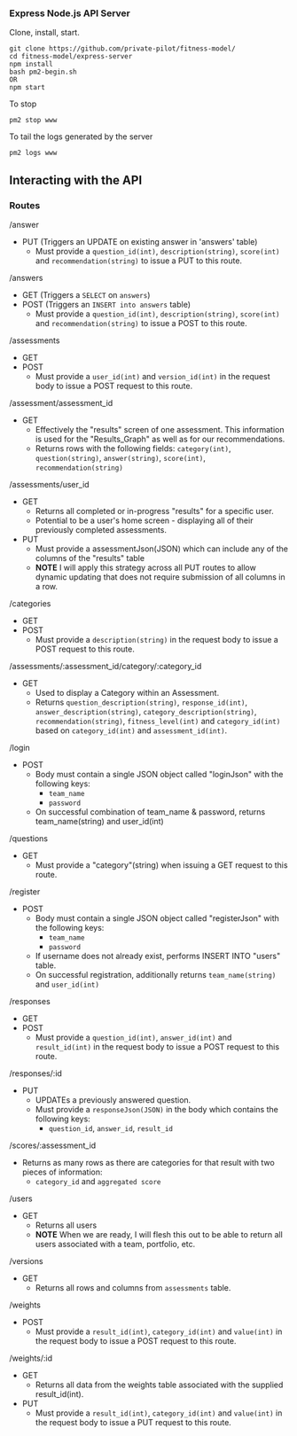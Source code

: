 ### Express Node.js API Server

Clone, install, start.
```
git clone https://github.com/private-pilot/fitness-model/
cd fitness-model/express-server
npm install
bash pm2-begin.sh
OR
npm start
```

To stop
```
pm2 stop www
```

To tail the logs generated by the server
```
pm2 logs www
```

## Interacting with the API

### Routes

/answer
  - PUT (Triggers an UPDATE on existing answer in 'answers' table)
    - Must provide a ```question_id(int)```, ```description(string)```, ```score(int)``` and ```recommendation(string)``` to issue a PUT to this route.

/answers
  - GET (Triggers a ```SELECT``` on ```answers```)
  - POST (Triggers an ```INSERT into answers``` table)
    - Must provide a ```question_id(int)```, ```description(string)```, ```score(int)``` and ```recommendation(string)``` to issue a POST to this route.

/assessments
  - GET
  - POST
    - Must provide a ```user_id(int)``` and ```version_id(int)``` in the request body to issue a POST request to this route.

/assessment/assessment_id
  - GET
    - Effectively the "results" screen of one assessment. This information is used for the "Results_Graph" as well as for our recommendations.
    - Returns rows with the following fields: ```category(int)```, ```question(string)```, ```answer(string)```, ```score(int)```, ```recommendation(string)```

/assessments/user_id
  - GET
    - Returns all completed or in-progress "results" for a specific user.
    - Potential to be a user's home screen - displaying all of their previously completed assessments.
  - PUT
    - Must provide a assessmentJson(JSON) which can include any of the columns of the "results" table
    - **NOTE** I will apply this strategy across all PUT routes to allow dynamic updating that does not require submission of all columns in a row.

/categories
  - GET
  - POST
    - Must provide a ```description(string)``` in the request body to issue a POST request to this route.

/assessments/:assessment_id/category/:category_id
  - GET
    - Used to display a Category within an Assessment.
    - Returns ```question_description(string)```, ```response_id(int)```, ```answer_description(string)```, ```category_description(string)```, ```recommendation(string)```, ```fitness_level(int)``` and ```category_id(int)``` based on ```category_id(int)``` and ```assessment_id(int)```.

/login
  - POST
    - Body must contain a single JSON object called "loginJson" with the following keys:
      - ```team_name```
      - ```password```
    - On successful combination of team_name & password, returns team_name(string) and user_id(int)

/questions
  - GET
    - Must provide a "category"(string) when issuing a GET request to this route.

/register
  - POST
    - Body must contain a single JSON object called "registerJson" with the following keys:
      - ```team_name```
      - ```password```
    - If username does not already exist, performs INSERT INTO "users" table.
    - On successful registration, additionally returns ```team_name(string)``` and ```user_id(int)```

/responses
  - GET
  - POST
    - Must provide a ```question_id(int)```, ```answer_id(int)``` and ```result_id(int)``` in the request body to issue a POST request to this route.

/responses/:id
  - PUT
    - UPDATEs a previously answered question.
    - Must provide a ```responseJson(JSON)``` in the body which contains the following keys:
      - ```question_id```, ```answer_id```, ```result_id```

/scores/:assessment_id
  - Returns as many rows as there are categories for that result with two pieces of information:
    - ```category_id``` and ```aggregated score```

/users
  - GET
    - Returns all users
    - **NOTE** When we are ready, I will flesh this out to be able to return all users associated with a team, portfolio, etc.

/versions
  - GET
    - Returns all rows and columns from ```assessments``` table.

/weights
  - POST
    - Must provide a ```result_id(int)```, ```category_id(int)``` and ```value(int)``` in the request body to issue a POST request to this route.

/weights/:id
  - GET
    - Returns all data from the weights table associated with the supplied result_id(int).
  - PUT
    - Must provide a ```result_id(int)```, ```category_id(int)``` and ```value(int)``` in the request body to issue a PUT request to this route.
